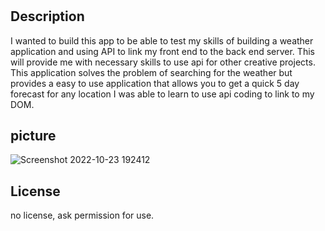 # <Weather-App>

## Description

I wanted to build this app to be able to test my skills of building a weather application and using API to link my front end to the back end server. This will provide me with necessary skills to use api for other creative projects.
This application solves the problem of searching for the weather but provides a easy to use application that allows you to get a quick 5 day forecast for any location
I was able to learn to use api coding to link to my DOM.

## picture

![Screenshot 2022-10-23 192412](https://user-images.githubusercontent.com/84696281/197423156-898a032f-d2c1-4024-b339-f8c7c0f10e9f.png)

## License

no license, ask permission for use.
